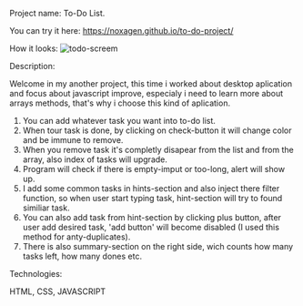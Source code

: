 Project name: To-Do List.

You can try it here: https://noxagen.github.io/to-do-project/

How it looks:
![todo-screem](https://user-images.githubusercontent.com/87094041/171009732-7aa7baf3-f1b3-4f27-ad93-d2ab66f944df.jpg)

Description:

Welcome in my another project, this time i worked about desktop aplication and focus about javascript improve, especialy i need to learn more
about arrays methods, that's why i choose this kind of aplication. 

1. You can add whatever task you want into to-do list.
2. When tour task is done, by clicking on check-button it will change color and be immune to remove.
3. When you remove task it's completly disapear from the list and from the array, also index of tasks will upgrade.
4. Program will check if there is empty-imput or too-long, alert will show up.
5. I add some common tasks in hints-section and also inject there filter function, so when user start typing task, hint-section will try to found similiar task.
6. You can also add task from hint-section by clicking plus button, after user add desired task, 'add button' will become disabled (I used this method for anty-duplicates).
7. There is also summary-section on the right side, wich counts how many tasks left, how many dones etc.

Technologies:

HTML, CSS, JAVASCRIPT
